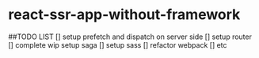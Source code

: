 # react-ssr-app-without-framework

##TODO LIST
[] setup prefetch and dispatch on server side
[] setup router
[] complete wip setup saga
[] setup sass
[] refactor webpack
[] etc
